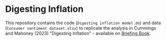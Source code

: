 # Digesting Inflation

This repository contains the code (```Digesting inflation model.do```) and data (```Consumer sentiment dataset.xlsx```) to replicate the analysis in Cummings and Mahoney (2023) "Digesting Inflation" - available on [Briefing Book](https://www.briefingbook.info/p/digesting-inflation?utm_source=profile&utm_medium=reader2).
